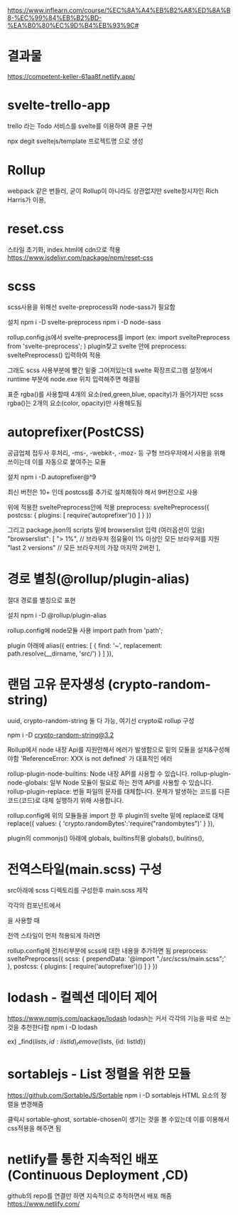 https://www.inflearn.com/course/%EC%8A%A4%EB%B2%A8%ED%8A%B8-%EC%99%84%EB%B2%BD-%EA%B0%80%EC%9D%B4%EB%93%9C#

# 결과물 
https://competent-keller-61aa8f.netlify.app/

# svelte-trello-app
trello 라는 Todo 서비스를 svelte를 이용하여 클론 구현

npx degit sveltejs/template 프로젝트명 으로 생성

# Rollup 
webpack 같은 번들러,
굳이 Rollup이 아니라도 상관없지만 svelte창시자인 Rich Harris가 이용,

# reset.css
스타일 초기화, index.html에 cdn으로 적용
https://www.jsdelivr.com/package/npm/reset-css

# scss
scss사용을 위해선 svelte-preprocess와 node-sass가 필요함

설치
npm i -D svelte-preprocess
npm i -D node-sass

rollup.config.js에서 
svelte-preprocess를 import (ex: import sveltePreprocess from 'svelte-preprocess'; )
plugin찾고 svelte 안에 preprocess: sveltePreprocess() 입력하여 적용

그래도 scss 사용부분에 빨간 밑줄 그어저있는데 
svelte 확장프로그램 설정에서 runtime 부분에 node.exe 위치 입력해주면 해결됨

표준 rgba()를 사용할때 4개의 요소(red,green,blue, opacity)가 들어가지만
scss rgba()는 2개의 요소(color, opacity)만 사용해도됨


# autoprefixer(PostCSS)
공급업체 접두사 후처리, 
-ms-, -webkit-, -moz- 등 구형 브라우저에서 사용을 위해 쓰이는데
이를 자동으로 붙여주는 모듈

설치
npm i -D autoprefixer@^9

최신 버전은 10+ 인데 postcss를 추가로 설치해줘야 해서 9버전으로 사용

위에 적용한 sveltePreprocess안에 적용
preprocess: sveltePreprocess({
	postcss: {
		plugins: [
    		require('autoprefixer')()
		]
	}
})

그리고 package.json의 scripts 밑에 browserslist 입력 (여러옵션이 있음)
"browserslist": [
   "> 1%", // 브라우저 점유율이 1% 이상인 모든 브라우저를 지원
   "last 2 versions" // 모든 브라우저의 가장 마지막 2버전
],


# 경로 별칭(@rollup/plugin-alias)
절대 경로를 별칭으로 표현

설치
npm i -D @rollup/plugin-alias

rollup.config에 node모듈 사용
import path from 'path';

plugin 아래에 
alias({
	entries: [
		{
			find: '~',
			replacement: path.resolve(__dirname, 'src/')
		}
	]
}),

# 랜덤 고유 문자생성 (crypto-random-string)
uuid, crypto-random-string 둘 다 가능, 여기선 crypto로 rollup 구성

npm i -D crypto-random-string@3.2

Rollup에서 node 내장 Api를 지원안해서 에러가 발생함으로 밑의 모듈을 설치&구성해야함
'ReferenceError: XXX is not defined' 가 대표적인 에러

rollup-plugin-node-builtins: Node 내장 API를 사용할 수 있습니다.
rollup-plugin-node-globals: 일부 Node 모듈이 필요로 하는 전역 API를 사용할 수 있습니다.
rollup-plugin-replace: 번들 파일의 문자를 대체합니다. 문제가 발생하는 코드를 다른 코드(코드)로 대체 실행하기 위해 사용합니다.

rollup.config에 위의 모듈들을 import 한 후 
plugin의 svelte 밑에 replace로 대체
replace({
	values: {
		'crypto.randomBytes':'require("randombytes")'
	}
}),

plugin의 commonjs() 아래에 globals, builtins적용
globals(),
bulitins(),


# 전역스타일(main.scss) 구성
src아래에 scss 디렉토리를 구성한후 main.scss 제작

각각의 컴포넌트에서 
<!-- <style lang="scss> --> 을 사용할 때
전역 스타일이 먼저 적용되게 하려면 

rollup.config에 전처리부분에 scss에 대한 내용을 추가하면 됨
preprocess: sveltePreprocess({
	scss: {
		prependData: '@import "./src/scss/main.scss";'
	},
	postcss: {
		plugins: [
			require('autoprefixer')()
		]
	}
})


# lodash - 컬렉션 데이터 제어 
https://www.npmjs.com/package/lodash
lodash는 커서 각각의 기능을 따로 쓰는 것을 추천한다함
npm i -D lodash 

ex)
_find($lists, { id: listId })
_remove($lists, {id: listId})

# sortablejs - List 정렬을 위한 모듈
https://github.com/SortableJS/Sortable
npm i -D sortablejs
HTML 요소의 정렬을 변경해줌

클릭시 sortable-ghost, sortable-chosen이 생기는 것을 볼 수있는데 
이를 이용해서 css적용을 해주면 됨


# netlify를 통한 지속적인 배포 (Continuous Deployment ,CD)
github의 repo를 연결만 하면 지속적으로 추적하면서 배포 해줌
https://www.netlify.com/
